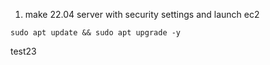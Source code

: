 1. make 22.04 server with security settings and launch ec2
```
sudo apt update && sudo apt upgrade -y
```


test23